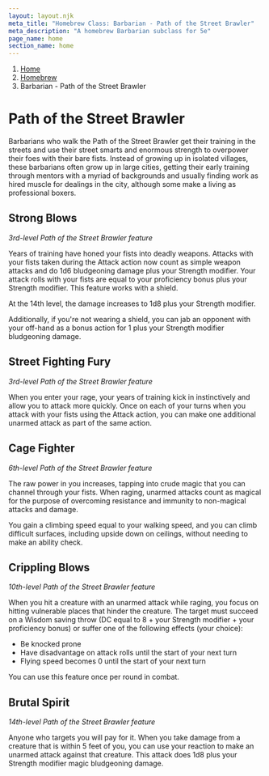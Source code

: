 ```yaml
---
layout: layout.njk
meta_title: "Homebrew Class: Barbarian - Path of the Street Brawler"
meta_description: "A homebrew Barbarian subclass for 5e"
page_name: home
section_name: home
---
```


<div id="breadcrumbs"></div>

1. [Home](/)
2. [Homebrew](/5e-homebrew/)
3. Barbarian - Path of the Street Brawler

# Path of the Street Brawler

Barbarians who walk the Path of the Street Brawler get their training in the streets and use their street smarts and enormous strength to overpower their foes with their bare fists. Instead of growing up in isolated villages, these barbarians often grow up in large cities, getting their early training through mentors with a myriad of backgrounds and usually finding work as hired muscle for dealings in the city, although some make a living as professional boxers.

## Strong Blows

_3rd-level Path of the Street Brawler feature_

Years of training have honed your fists into deadly weapons. Attacks with your fists taken during the Attack action now count as simple weapon attacks and do 1d6 bludgeoning damage plus your Strength modifier. Your attack rolls with your fists are equal to your proficiency bonus plus your Strength modifier. This feature works with a shield.

 At the 14th level, the damage increases to 1d8 plus your Strength modifier.

Additionally, if you're not wearing a shield, you can jab an opponent with your off-hand as a bonus action for 1 plus your Strength modifier bludgeoning damage.

## Street Fighting Fury

_3rd-level Path of the Street Brawler feature_

When you enter your rage, your years of training kick in instinctively and allow you to attack more quickly. Once on each of your turns when you attack with your fists using the Attack action, you can make one additional unarmed attack as part of the same action.

## Cage Fighter

_6th-level Path of the Street Brawler feature_

The raw power in you increases, tapping into crude magic that you can channel through your fists. When raging, unarmed attacks count as magical for the purpose of overcoming resistance and immunity to non-magical attacks and damage.

You gain a climbing speed equal to your walking speed, and you can climb difficult surfaces, including upside down on ceilings, without needing to make an ability check.

## Crippling Blows

_10th-level Path of the Street Brawler feature_

When you hit a creature with an unarmed attack while raging, you focus on hitting vulnerable places that hinder the creature. The target must succeed on a Wisdom saving throw (DC equal to 8 + your Strength modifier + your proficiency bonus) or suffer one of the following effects (your choice):

* Be knocked prone
* Have disadvantage on attack rolls until the start of your next turn
* Flying speed becomes 0 until the start of your next turn

You can use this feature once per round in combat.

## Brutal Spirit

_14th-level Path of the Street Brawler feature_

Anyone who targets you will pay for it. When you take damage from a creature that is within 5 feet of you, you can use your reaction to make an unarmed attack against that creature. This attack does 1d8 plus your Strength modifier magic bludgeoning damage.
